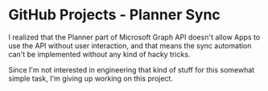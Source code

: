 # GitHub Projects - Planner Sync

I realized that the Planner part of Microsoft Graph API doesn't allow Apps to use the API without user interaction,
and that means the sync automation can't be implemented without any kind of hacky tricks.

Since I'm not interested in engineering that kind of stuff for this somewhat simple task, I'm giving up working on this project.
